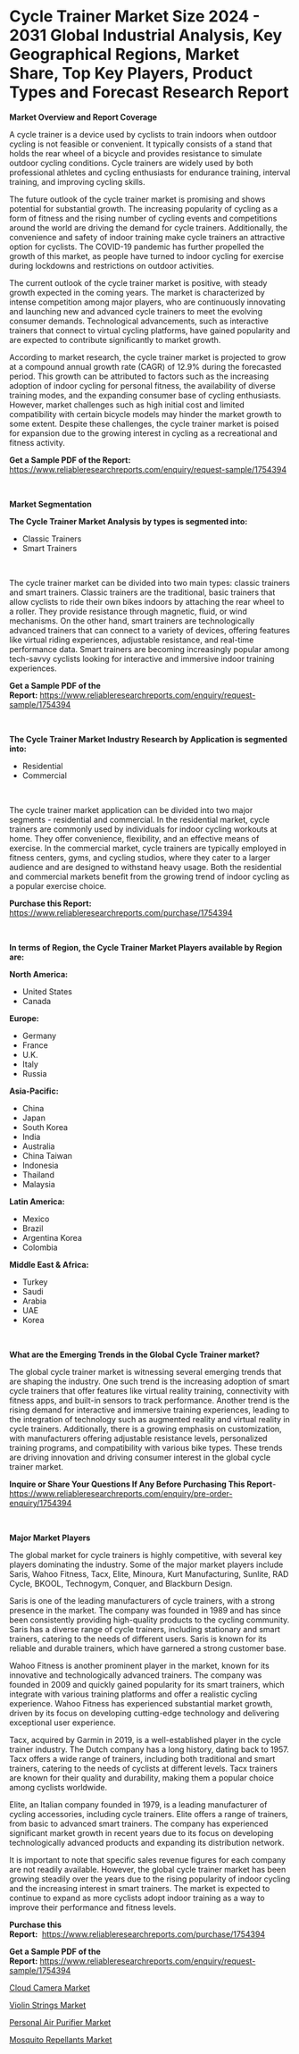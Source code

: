<p><h1>Cycle Trainer Market Size 2024 - 2031 Global Industrial Analysis, Key Geographical Regions, Market Share, Top Key Players, Product Types and Forecast Research Report</h1></p><p><strong>Market Overview and Report Coverage</strong></p>
<p><p>A cycle trainer is a device used by cyclists to train indoors when outdoor cycling is not feasible or convenient. It typically consists of a stand that holds the rear wheel of a bicycle and provides resistance to simulate outdoor cycling conditions. Cycle trainers are widely used by both professional athletes and cycling enthusiasts for endurance training, interval training, and improving cycling skills.</p><p>The future outlook of the cycle trainer market is promising and shows potential for substantial growth. The increasing popularity of cycling as a form of fitness and the rising number of cycling events and competitions around the world are driving the demand for cycle trainers. Additionally, the convenience and safety of indoor training make cycle trainers an attractive option for cyclists. The COVID-19 pandemic has further propelled the growth of this market, as people have turned to indoor cycling for exercise during lockdowns and restrictions on outdoor activities.</p><p>The current outlook of the cycle trainer market is positive, with steady growth expected in the coming years. The market is characterized by intense competition among major players, who are continuously innovating and launching new and advanced cycle trainers to meet the evolving consumer demands. Technological advancements, such as interactive trainers that connect to virtual cycling platforms, have gained popularity and are expected to contribute significantly to market growth.</p><p>According to market research, the cycle trainer market is projected to grow at a compound annual growth rate (CAGR) of 12.9% during the forecasted period. This growth can be attributed to factors such as the increasing adoption of indoor cycling for personal fitness, the availability of diverse training modes, and the expanding consumer base of cycling enthusiasts. However, market challenges such as high initial cost and limited compatibility with certain bicycle models may hinder the market growth to some extent. Despite these challenges, the cycle trainer market is poised for expansion due to the growing interest in cycling as a recreational and fitness activity.</p></p>
<p><strong>Get a Sample PDF of the Report:</strong> <a href="https://www.reliableresearchreports.com/enquiry/request-sample/1754394">https://www.reliableresearchreports.com/enquiry/request-sample/1754394</a></p>
<p>&nbsp;</p>
<p><strong>Market Segmentation</strong></p>
<p><strong>The Cycle Trainer Market Analysis by types is segmented into:</strong></p>
<p><ul><li>Classic Trainers</li><li>Smart Trainers</li></ul></p>
<p>&nbsp;</p>
<p><p>The cycle trainer market can be divided into two main types: classic trainers and smart trainers. Classic trainers are the traditional, basic trainers that allow cyclists to ride their own bikes indoors by attaching the rear wheel to a roller. They provide resistance through magnetic, fluid, or wind mechanisms. On the other hand, smart trainers are technologically advanced trainers that can connect to a variety of devices, offering features like virtual riding experiences, adjustable resistance, and real-time performance data. Smart trainers are becoming increasingly popular among tech-savvy cyclists looking for interactive and immersive indoor training experiences.</p></p>
<p><strong>Get a Sample PDF of the Report:</strong>&nbsp;<a href="https://www.reliableresearchreports.com/enquiry/request-sample/1754394">https://www.reliableresearchreports.com/enquiry/request-sample/1754394</a></p>
<p>&nbsp;</p>
<p><strong>The Cycle Trainer Market Industry Research by Application is segmented into:</strong></p>
<p><ul><li>Residential</li><li>Commercial</li></ul></p>
<p>&nbsp;</p>
<p><p>The cycle trainer market application can be divided into two major segments - residential and commercial. In the residential market, cycle trainers are commonly used by individuals for indoor cycling workouts at home. They offer convenience, flexibility, and an effective means of exercise. In the commercial market, cycle trainers are typically employed in fitness centers, gyms, and cycling studios, where they cater to a larger audience and are designed to withstand heavy usage. Both the residential and commercial markets benefit from the growing trend of indoor cycling as a popular exercise choice.</p></p>
<p><strong>Purchase this Report:</strong>&nbsp; <a href="https://www.reliableresearchreports.com/purchase/1754394">https://www.reliableresearchreports.com/purchase/1754394</a></p>
<p>&nbsp;</p>
<p><strong>In terms of Region, the Cycle Trainer Market Players available by Region are:</strong></p>
<p>
    <p> <strong> North America: </strong>
        <ul>
            <li>United States</li>
            <li>Canada</li>
        </ul>
        </p> 
    <p> <strong> Europe: </strong>
        <ul>
            <li>Germany</li>
            <li>France</li>
            <li>U.K.</li>
            <li>Italy</li>
            <li>Russia</li>
        </ul>
        </p> 
    <p> <strong> Asia-Pacific: </strong>
        <ul>
            <li>China</li>
            <li>Japan</li>
            <li>South Korea</li>
            <li>India</li>
            <li>Australia</li>
            <li>China Taiwan</li>
            <li>Indonesia</li>
            <li>Thailand</li>
            <li>Malaysia</li>
        </ul>
        </p> 
    <p> <strong> Latin America: </strong>
        <ul>
            <li>Mexico</li>
            <li>Brazil</li>
            <li>Argentina Korea</li>
            <li>Colombia</li>
        </ul>
        </p> 
    <p> <strong> Middle East & Africa: </strong>
        <ul>
            <li>Turkey</li>
            <li>Saudi</li>
            <li>Arabia</li>
            <li>UAE</li>
            <li>Korea</li>
        </ul>
    </p>
    </p>
<p>&nbsp;</p>
<p><strong>What are the Emerging Trends in the Global Cycle Trainer market?</strong></p>
<p><p>The global cycle trainer market is witnessing several emerging trends that are shaping the industry. One such trend is the increasing adoption of smart cycle trainers that offer features like virtual reality training, connectivity with fitness apps, and built-in sensors to track performance. Another trend is the rising demand for interactive and immersive training experiences, leading to the integration of technology such as augmented reality and virtual reality in cycle trainers. Additionally, there is a growing emphasis on customization, with manufacturers offering adjustable resistance levels, personalized training programs, and compatibility with various bike types. These trends are driving innovation and driving consumer interest in the global cycle trainer market.</p></p>
<p><strong>Inquire or Share Your Questions If Any Before Purchasing This Report</strong>- <a href="https://www.reliableresearchreports.com/enquiry/pre-order-enquiry/1754394">https://www.reliableresearchreports.com/enquiry/pre-order-enquiry/1754394</a></p>
<p>&nbsp;</p>
<p><strong>Major Market Players</strong></p>
<p><p>The global market for cycle trainers is highly competitive, with several key players dominating the industry. Some of the major market players include Saris, Wahoo Fitness, Tacx, Elite, Minoura, Kurt Manufacturing, Sunlite, RAD Cycle, BKOOL, Technogym, Conquer, and Blackburn Design. </p><p>Saris is one of the leading manufacturers of cycle trainers, with a strong presence in the market. The company was founded in 1989 and has since been consistently providing high-quality products to the cycling community. Saris has a diverse range of cycle trainers, including stationary and smart trainers, catering to the needs of different users. Saris is known for its reliable and durable trainers, which have garnered a strong customer base. </p><p>Wahoo Fitness is another prominent player in the market, known for its innovative and technologically advanced trainers. The company was founded in 2009 and quickly gained popularity for its smart trainers, which integrate with various training platforms and offer a realistic cycling experience. Wahoo Fitness has experienced substantial market growth, driven by its focus on developing cutting-edge technology and delivering exceptional user experience.</p><p>Tacx, acquired by Garmin in 2019, is a well-established player in the cycle trainer industry. The Dutch company has a long history, dating back to 1957. Tacx offers a wide range of trainers, including both traditional and smart trainers, catering to the needs of cyclists at different levels. Tacx trainers are known for their quality and durability, making them a popular choice among cyclists worldwide.</p><p>Elite, an Italian company founded in 1979, is a leading manufacturer of cycling accessories, including cycle trainers. Elite offers a range of trainers, from basic to advanced smart trainers. The company has experienced significant market growth in recent years due to its focus on developing technologically advanced products and expanding its distribution network.</p><p>It is important to note that specific sales revenue figures for each company are not readily available. However, the global cycle trainer market has been growing steadily over the years due to the rising popularity of indoor cycling and the increasing interest in smart trainers. The market is expected to continue to expand as more cyclists adopt indoor training as a way to improve their performance and fitness levels.</p></p>
<p><strong>Purchase this Report:</strong>&nbsp;&nbsp;<a href="https://www.reliableresearchreports.com/purchase/1754394">https://www.reliableresearchreports.com/purchase/1754394</a></p>
<p></p>
<p><strong>Get a Sample PDF of the Report:</strong>&nbsp;<a href="https://www.reliableresearchreports.com/enquiry/request-sample/1754394">https://www.reliableresearchreports.com/enquiry/request-sample/1754394</a></p>
<p><p><a href="https://github.com/globismark/Market-Research-Report-List-1/blob/main/cloud-camera-market.md">Cloud Camera Market</a></p><p><a href="https://github.com/nathandecarvalho/Market-Research-Report-List-1/blob/main/violin-strings-market.md">Violin Strings Market</a></p><p><a href="https://github.com/lylyparadise/Market-Research-Report-List-1/blob/main/personal-air-purifier-market.md">Personal Air Purifier Market</a></p><p><a href="https://github.com/mauripalmi/Market-Research-Report-List-1/blob/main/mosquito-repellants-market.md">Mosquito Repellants Market</a></p></p>